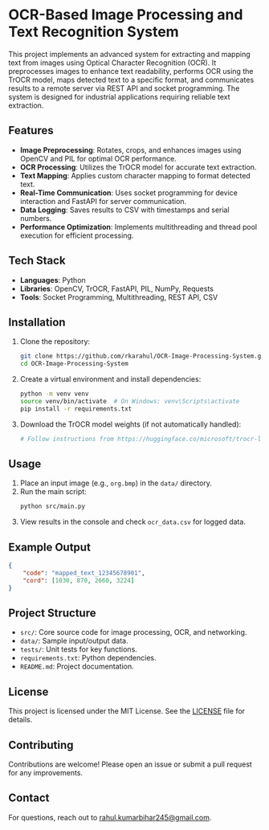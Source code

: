 # OCR-Based Image Processing and Text Recognition System

This project implements an advanced system for extracting and mapping text from images using Optical Character Recognition (OCR). It preprocesses images to enhance text readability, performs OCR using the TrOCR model, maps detected text to a specific format, and communicates results to a remote server via REST API and socket programming. The system is designed for industrial applications requiring reliable text extraction.

## Features
- **Image Preprocessing**: Rotates, crops, and enhances images using OpenCV and PIL for optimal OCR performance.
- **OCR Processing**: Utilizes the TrOCR model for accurate text extraction.
- **Text Mapping**: Applies custom character mapping to format detected text.
- **Real-Time Communication**: Uses socket programming for device interaction and FastAPI for server communication.
- **Data Logging**: Saves results to CSV with timestamps and serial numbers.
- **Performance Optimization**: Implements multithreading and thread pool execution for efficient processing.

## Tech Stack
- **Languages**: Python
- **Libraries**: OpenCV, TrOCR, FastAPI, PIL, NumPy, Requests
- **Tools**: Socket Programming, Multithreading, REST API, CSV

## Installation
1. Clone the repository:
   ```bash
   git clone https://github.com/rkarahul/OCR-Image-Processing-System.git
   cd OCR-Image-Processing-System
   ```
2. Create a virtual environment and install dependencies:
   ```bash
   python -m venv venv
   source venv/bin/activate  # On Windows: venv\Scripts\activate
   pip install -r requirements.txt
   ```
3. Download the TrOCR model weights (if not automatically handled):
   ```bash
   # Follow instructions from https://huggingface.co/microsoft/trocr-large-printed
   ```

## Usage
1. Place an input image (e.g., `org.bmp`) in the `data/` directory.
2. Run the main script:
   ```bash
   python src/main.py
   ```
3. View results in the console and check `ocr_data.csv` for logged data.

## Example Output
```json
{
    "code": "mapped_text_12345678901",
    "cord": [1030, 870, 2660, 3224]
}
```

## Project Structure
- `src/`: Core source code for image processing, OCR, and networking.
- `data/`: Sample input/output data.
- `tests/`: Unit tests for key functions.
- `requirements.txt`: Python dependencies.
- `README.md`: Project documentation.

## License
This project is licensed under the MIT License. See the [LICENSE](LICENSE) file for details.

## Contributing
Contributions are welcome! Please open an issue or submit a pull request for any improvements.

## Contact
For questions, reach out to rahul.kumarbihar245@gmail.com.

